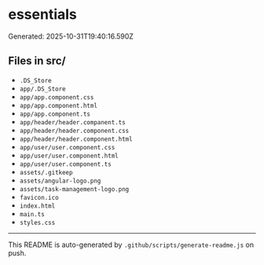 # essentials

Generated: 2025-10-31T19:40:16.590Z

## Files in src/

- `.DS_Store`
- `app/.DS_Store`
- `app/app.component.css`
- `app/app.component.html`
- `app/app.component.ts`
- `app/header/header.companent.ts`
- `app/header/header.component.css`
- `app/header/header.component.html`
- `app/user/user.component.css`
- `app/user/user.component.html`
- `app/user/user.component.ts`
- `assets/.gitkeep`
- `assets/angular-logo.png`
- `assets/task-management-logo.png`
- `favicon.ico`
- `index.html`
- `main.ts`
- `styles.css`

---

This README is auto-generated by `.github/scripts/generate-readme.js` on push.

